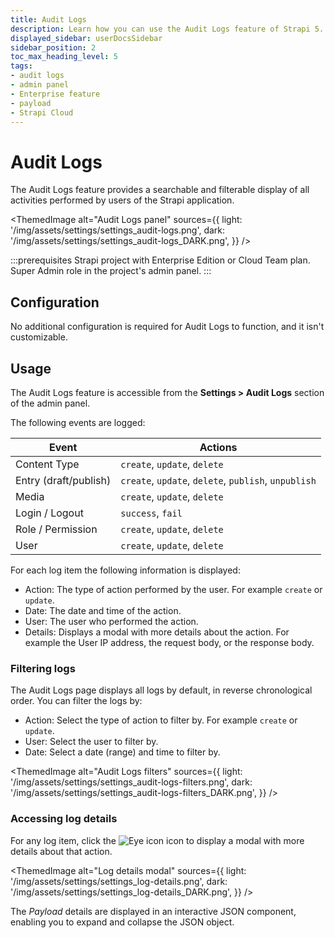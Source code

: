 ```yaml
---
title: Audit Logs
description: Learn how you can use the Audit Logs feature of Strapi 5.
displayed_sidebar: userDocsSidebar
sidebar_position: 2
toc_max_heading_level: 5
tags:
- audit logs
- admin panel
- Enterprise feature
- payload
- Strapi Cloud
---
```


# Audit Logs <EnterpriseBadge withLinkIcon link="https://strapi.io/pricing-self-hosted" /> <CloudTeamBadge/>

The Audit Logs feature provides a searchable and filterable display of all activities performed by users of the Strapi application.

<ThemedImage
  alt="Audit Logs panel"
  sources={{
    light: '/img/assets/settings/settings_audit-logs.png',
    dark: '/img/assets/settings/settings_audit-logs_DARK.png',
  }}
/>

:::prerequisites
<Icon name="check-square"/> Strapi project with Enterprise Edition or Cloud Team plan. <br/>
<Icon name="check-square"/> Super Admin role in the project's admin panel.
:::

## Configuration

<!-- The Audit Logs feature is activated by default but only for:

- Strapi CMS projects in Enterprise Edition,
- Strapi Cloud projects in Team plan. -->

No additional configuration is required for Audit Logs to function, and it isn't customizable.

<!-- It however requires the Super Admin role to be accessible (see ...). -->

## Usage

The Audit Logs feature is accessible from the **Settings > Audit Logs** section of the admin panel.

The following events are logged:

| Event | Actions |
| --- | --- |
| Content Type | `create`, `update`, `delete` |
| Entry (draft/publish) | `create`, `update`, `delete`, `publish`, `unpublish` |
| Media | `create`, `update`, `delete` |
| Login / Logout | `success`, `fail` |
| Role / Permission | `create`, `update`, `delete` |
| User | `create`, `update`, `delete` |


For each log item the following information is displayed:

* Action: The type of action performed by the user. For example `create` or `update`.
* Date: The date and time of the action.
* User: The user who performed the action.
* Details: Displays a modal with more details about the action. For example the User IP address, the request body, or the response body.


### Filtering logs

The Audit Logs page displays all logs by default, in reverse chronological order. You can filter the logs by:

* Action: Select the type of action to filter by. For example `create` or `update`.
* User: Select the user to filter by.
* Date: Select a date (range) and time to filter by.

<ThemedImage
  alt="Audit Logs filters"
  sources={{
    light: '/img/assets/settings/settings_audit-logs-filters.png',
    dark: '/img/assets/settings/settings_audit-logs-filters_DARK.png',
  }}
/>

### Accessing log details

For any log item, click the ![Eye icon](/img/assets/icons/v5/Eye.svg) icon to display a modal with more details about that action.

<ThemedImage
  alt="Log details modal"
  sources={{
    light: '/img/assets/settings/settings_log-details.png',
    dark: '/img/assets/settings/settings_log-details_DARK.png',
  }}
/>

The *Payload* details are displayed in an interactive JSON component, enabling you to expand and collapse the JSON object.